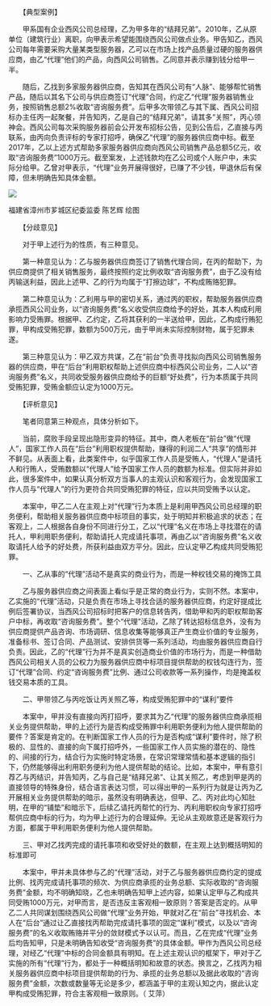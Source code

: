 　　【典型案例】

　　甲系国有企业西风公司总经理，乙为甲多年的“结拜兄弟”。2010年，乙从原单位（建筑行业）离职，向甲表示希望能围绕西风公司做点业务。甲告知乙，西风公司每年需要采购大量某类型服务器，乙可以在市场上找产品质量过硬的服务器供应商，由乙“代理”他们的产品，向西风公司销售。乙同意并表示赚到钱分给甲一半。

　　随后，乙找到多家服务器供应商，告知其在西风公司有“人脉”、能够帮忙销售产品，随后以其名下公司与供应商签订“代理”合同，约定乙“代理”服务器销售业务，按照销售总额2%收取“咨询服务费”。后甲多次带领乙与其下属、西风公司招标办主任丙一起聚餐，并告知丙，乙是自己的“结拜兄弟”，请其多“关照”，丙心领神会。西风公司每次采购服务器前会公开发布招标公告，见到公告后，乙直接与丙联系，由丙向负责评标的专家打招呼，确保乙“代理”的服务器供应商中标。截至2017年，乙以上述方式帮助多家服务器供应商向西风公司销售产品总额5亿元，收取“咨询服务费”1000万元。截至案发，上述钱款均在乙公司或个人账户中，未实际分给甲。乙曾对甲表示，“代理”业务开展得很好，已赚了不少钱，甲退休后有保障，但未明确告知具体金额。

![](https://www.ccdi.gov.cn/hdjln/ywtt/202211/W020221102349243163813.jpeg)

福建省漳州市芗城区纪委监委 陈艺辉 绘图

　　【分歧意见】

　　对于甲上述行为的性质，有三种意见。 

　　第一种意见认为：乙与服务器供应商签订了销售代理合同，在丙的帮助下，为供应商提供了相关销售服务，最终按照约定比例收取“咨询服务费”，由于乙没有给丙输送利益，因此上述甲、乙的行为均属于“打擦边球”，不构成贿赂犯罪。

　　第二种意见认为：乙利用与甲的密切关系，通过丙的职权，帮助服务器供应商承揽西风公司业务，以“咨询服务费”名义收受供应商给予的好处，其本人构成利用影响力受贿罪。根据甲、乙约定，乙将其获利的一半送给甲，因此，乙构成行贿犯罪，甲构成受贿犯罪，数额为500万元，由于甲尚未实际控制财物，属于犯罪未遂。

　　第三种意见认为：甲乙双方共谋，乙在“前台”负责寻找拟向西风公司销售服务器的供应商，甲在“后台”利用职权帮助上述供应商中标西风公司业务，二人以“咨询服务费”名义，共同收受服务器供应商给予的巨额“好处费”，行为本质属于共同受贿犯罪，受贿金额应认定为1000万元。

　　【评析意见】

　　笔者同意第三种观点，具体分析如下。

　　当前，腐败手段呈现出隐形变异的特征。其中，商人老板在“前台”做“代理人”，国家工作人员在“后台”利用职权提供帮助，赚得的利润二人“共享”的情形并不鲜见。从表面上看，此类案件中，似乎国家工作人员是受贿人，“代理人”是请托人和行贿人，受贿数额以“代理人”给予国家工作人员的数额为标准。但实际并非如此，很多案件中，如果认真分析双方当事人的主观认识和客观行为，会发现国家工作人员与“代理人”的行为更符合共同受贿犯罪的特征，应以共同受贿予以认定。

　　本案中，甲乙二人在主观上对“代理”行为本质上是利用甲西风公司总经理的职务便利，帮助相关服务器供应商中标项目的事实，处于明知并积极追求的状态；在客观上，二人根据各自身份不同进行分工，乙以“代理”名义在市场上寻找潜在的请托人，甲利用职务便利，帮助请托人完成请托事项，再由乙以“咨询服务费”名义收取请托人给予的好处费，所获利益由双方平分。因此，应认定甲乙构成共同受贿犯罪。

　　一、乙从事的“代理”活动不是真实的商业行为，而是一种权钱交易的掩饰工具

　　乙与服务器供应商之间表面上看似乎是正常的商业行为，实则不然。本案中，乙实施的“代理”活动，只是负责在市场上寻找合适的服务器供应商，约定好提成比例后签署协议，当西风公司招标时把客户的信息转告丙，借助甲和丙的职权帮助客户中标，再收取“咨询服务费”。整个“代理”活动，乙除了转达招标信息外，没有为供应商提供产品咨询、市场调研、信息收集等能够真正产生商业价值的专业服务，准备标书、签订合同、产品测试、安排供货等一系列活动，均由服务器供应商自行负责。因此，乙的“代理”行为并不是真实创造商业价值的市场行为，而是一种借助西风公司相关人员的公权力为服务器供应商中标项目提供帮助的权钱勾连行为，签订“代理”合同、约定“咨询服务费”比例、通过公司收款等一系列操作，均是掩盖权钱交易本质的工具。

　　二、甲带领乙与丙吃饭让丙关照乙等，构成受贿犯罪中的“谋利”要件

　　本案中，甲并没有直接向丙打招呼，要求其为乙“代理”的服务器供应商承揽相关业务提供帮助，甲的上述行为是否构成受贿罪中利用职务便利为他人提供帮助的要件？答案是肯定的。在判断国家工作人员的行为是否构成“谋利”要件时，除了积极的、显性的、直接的向下属打招呼外，一些国家工作人员实施的潜在的、隐性的、间接的行为，结合行为实施时特定场景，在常识常理常情和基本逻辑的指引下，仍然能够得出利用职务便利为他人提供帮助的结论。比如，本案中，甲有意引荐乙与丙结识，并告知丙，乙与自己是“结拜兄弟”、让其关照乙，考虑到甲是丙的直接领导的特殊身份，结合语言表达习惯，可以得出甲的一系列行为就是让丙为乙开展相关业务提供帮助的暗示，虽然没有明确表达，但甲、乙、丙对此均心知肚明，在甲的“铺垫”和暗示下，后续乙请托丙帮忙的行为、丙利用职权向专家打招呼帮供应商中标的行为，均为甲上述行为的合理延伸。无论从主观故意还是客观行为方面，都属于甲利用职务便利为他人提供帮助。

　　三、甲对乙找丙完成的请托事项和收受好处的数额，在主观上达到概括明知的标准即可

　　本案中，甲并未具体参与乙的“代理”活动，对于乙与服务器供应商约定的提成比例、找丙完成请托事项的频次、为供应商承揽的业务总额、实际收取的“咨询服务费”金额，均不明确知晓，乙也未明确告知甲上述内容，如果认定甲与乙构成共同受贿1000万元，对甲而言，是否违反主客观相一致原则？答案是否定的。从甲乙二人共同谋划围绕西风公司做“代理”业务开始，甲就对乙在“前台”寻找机会、本人在“后台”通过让乙直接找丙帮助完成请托事项的固定“谋利”模式，以及以“咨询服务费”的名义收取贿赂并平分的敛财模式予以认可。而且，乙在完成“代理”业务后均告知甲，只是未明确告知收受“咨询服务费”的具体金额。甲作为西风公司总经理，对经乙“代理”中标的合同金额具有明知。在上述主观认识的框架下，甲对于乙实施的所有“代理”行为，都处于一种概括明知和故意的状态。换言之，乙找丙为相关服务器供应商中标项目提供帮助的行为、承揽的业务总额以及据此收取的“咨询服务费”金额，次数或数量等无论是多少，都涵盖于甲的主观认知之内，据此认定甲构成受贿犯罪，符合主客观相一致原则。（ 艾萍）